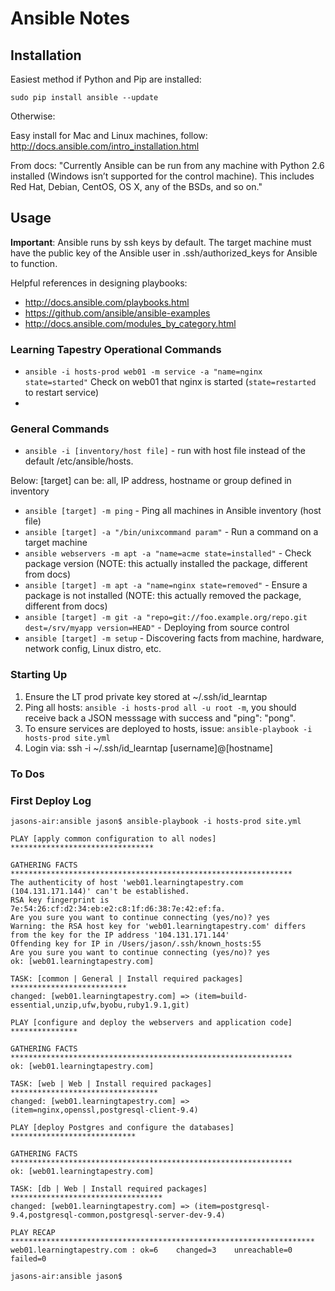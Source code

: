 # Ansible Notes

## Installation

Easiest method if Python and Pip are installed:

```
sudo pip install ansible --update
```
Otherwise:

Easy install for Mac and Linux machines, follow: http://docs.ansible.com/intro_installation.html

From docs:  "Currently Ansible can be run from any machine with Python 2.6 installed (Windows isn’t supported for the control machine). This includes Red Hat, Debian, CentOS, OS X, any of the BSDs, and so on."

## Usage

**Important**:  Ansible runs by ssh keys by default.  The target machine must have the public key of the Ansible user in .ssh/authorized_keys for Ansible to function.

Helpful references in designing playbooks:  

- http://docs.ansible.com/playbooks.html
- https://github.com/ansible/ansible-examples
- http://docs.ansible.com/modules_by_category.html

### Learning Tapestry Operational Commands

- ```ansible -i hosts-prod web01 -m service -a "name=nginx state=started"```  Check on web01 that nginx is started (```state=restarted``` to restart service)
- 


### General Commands

- ```ansible -i [inventory/host file]``` - run with host file instead of the default /etc/ansible/hosts.  

Below: [target] can be: all, IP address, hostname or group defined in inventory

- ```ansible [target] -m ping``` - Ping all machines in Ansible inventory (host file)
- ```ansible [target] -a "/bin/unixcommand param"``` - Run a command on a target machine
- ```ansible webservers -m apt -a "name=acme state=installed"``` - Check package version (NOTE: this actually installed the package, different from docs)
- ```ansible [target] -m apt -a "name=nginx state=removed"``` - Ensure a package is not installed  (NOTE: this actually removed the package, different from docs)
- ```ansible [target] -m git -a "repo=git://foo.example.org/repo.git dest=/srv/myapp version=HEAD"``` - Deploying from source control
- ```ansible [target] -m setup``` - Discovering facts from machine, hardware, network config, Linux distro, etc.

### Starting Up
1. Ensure the LT prod private key stored at ~/.ssh/id_learntap
2. Ping all hosts:  ```ansible -i hosts-prod all -u root -m```, you should receive back a JSON messsage with success and "ping": "pong".
3. To ensure services are deployed to hosts, issue: ```ansible-playbook -i hosts-prod site.yml```
4. Login via: ssh -i ~/.ssh/id_learntap [username]@[hostname]

### To Dos

### First Deploy Log

```
jasons-air:ansible jason$ ansible-playbook -i hosts-prod site.yml

PLAY [apply common configuration to all nodes] ******************************** 

GATHERING FACTS *************************************************************** 
The authenticity of host 'web01.learningtapestry.com (104.131.171.144)' can't be established.
RSA key fingerprint is 7e:54:26:cf:d2:34:eb:e2:c8:1f:d6:38:7e:42:ef:fa.
Are you sure you want to continue connecting (yes/no)? yes
Warning: the RSA host key for 'web01.learningtapestry.com' differs from the key for the IP address '104.131.171.144'
Offending key for IP in /Users/jason/.ssh/known_hosts:55
Are you sure you want to continue connecting (yes/no)? yes
ok: [web01.learningtapestry.com]

TASK: [common | General | Install required packages] ************************** 
changed: [web01.learningtapestry.com] => (item=build-essential,unzip,ufw,byobu,ruby1.9.1,git)

PLAY [configure and deploy the webservers and application code] *************** 

GATHERING FACTS *************************************************************** 
ok: [web01.learningtapestry.com]

TASK: [web | Web | Install required packages] ********************************* 
changed: [web01.learningtapestry.com] => (item=nginx,openssl,postgresql-client-9.4)

PLAY [deploy Postgres and configure the databases] **************************** 

GATHERING FACTS *************************************************************** 
ok: [web01.learningtapestry.com]

TASK: [db | Web | Install required packages] ********************************** 
changed: [web01.learningtapestry.com] => (item=postgresql-9.4,postgresql-common,postgresql-server-dev-9.4)

PLAY RECAP ******************************************************************** 
web01.learningtapestry.com : ok=6    changed=3    unreachable=0    failed=0   

jasons-air:ansible jason$ 
```

